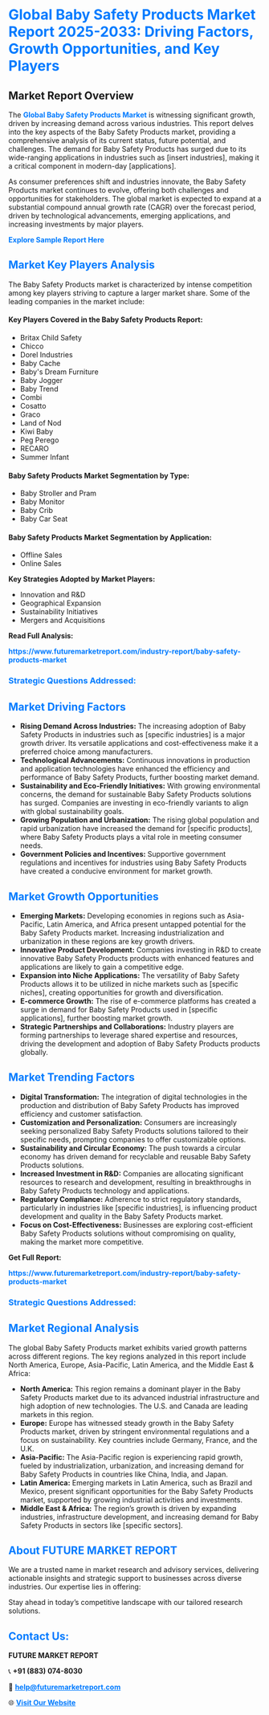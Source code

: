 <h1 style="color: #007BFF;">Global Baby Safety Products Market Report 2025-2033: Driving Factors, Growth Opportunities, and Key Players</h1>

<section id="overview">
<h2>Market Report Overview</h2>
<p>The <a href="https://www.futuremarketreport.com/industry-report/baby-safety-products-market" style="color: #007BFF; text-decoration: none;"><strong>Global Baby Safety Products Market</strong></a> is witnessing significant growth, driven by increasing demand across various industries. This report delves into the key aspects of the Baby Safety Products market, providing a comprehensive analysis of its current status, future potential, and challenges. The demand for Baby Safety Products has surged due to its wide-ranging applications in industries such as [insert industries], making it a critical component in modern-day [applications].</p>
<p>As consumer preferences shift and industries innovate, the Baby Safety Products market continues to evolve, offering both challenges and opportunities for stakeholders. The global market is expected to expand at a substantial compound annual growth rate (CAGR) over the forecast period, driven by technological advancements, emerging applications, and increasing investments by major players.</p>
</section>

<section id="overview">
<p><a href="https://www.futuremarketreport.com/request-sample/reportId=63960" style="color: #007BFF; text-decoration: none;"><strong>Explore Sample Report Here</strong></a></p>
</section>

<section id="key-players">
<h2 style="color: #007BFF;">Market Key Players Analysis</h2>
<p>The Baby Safety Products market is characterized by intense competition among key players striving to capture a larger market share. Some of the leading companies in the market include:</p>
<h4>Key Players Covered in the Baby Safety Products Report:</h4>
<ul><li>Britax Child Safety</li><li>Chicco</li><li>Dorel Industries</li><li>Baby Cache</li><li>Baby&#039;s Dream Furniture</li><li>Baby Jogger</li><li>Baby Trend</li><li>Combi</li><li>Cosatto</li><li>Graco</li><li>Land of Nod</li><li>Kiwi Baby</li><li>Peg Perego</li><li>RECARO</li><li>Summer Infant</li></ul>
<h4>Baby Safety Products Market Segmentation by Type:</h4>
<ul><li>Baby Stroller and Pram</li><li>Baby Monitor</li><li>Baby Crib</li><li>Baby Car Seat</li></ul>

<h4>Baby Safety Products Market Segmentation by Application:</h4>
<ul><li>Offline Sales</li><li>Online Sales</li></ul>
<p><strong>Key Strategies Adopted by Market Players:</strong></p>
<ul>
<li>Innovation and R&D</li>
<li>Geographical Expansion</li>
<li>Sustainability Initiatives</li>
<li>Mergers and Acquisitions</li>
</ul>
</section>

<section>
<p><strong>Read Full Analysis: </strong></p><a href="https://www.futuremarketreport.com/industry-report/baby-safety-products-market" style="color: #007BFF; text-decoration: none;"><strong>https://www.futuremarketreport.com/industry-report/baby-safety-products-market</strong></a>
<h3 style="color: #007BFF;">Strategic Questions Addressed:</h3>
</section>

<section id="driving-factors">
<h2 style="color: #007BFF;">Market Driving Factors</h2>
<ul>
<li><strong>Rising Demand Across Industries:</strong> The increasing adoption of Baby Safety Products in industries such as [specific industries] is a major growth driver. Its versatile applications and cost-effectiveness make it a preferred choice among manufacturers.</li>
<li><strong>Technological Advancements:</strong> Continuous innovations in production and application technologies have enhanced the efficiency and performance of Baby Safety Products, further boosting market demand.</li>
<li><strong>Sustainability and Eco-Friendly Initiatives:</strong> With growing environmental concerns, the demand for sustainable Baby Safety Products solutions has surged. Companies are investing in eco-friendly variants to align with global sustainability goals.</li>
<li><strong>Growing Population and Urbanization:</strong> The rising global population and rapid urbanization have increased the demand for [specific products], where Baby Safety Products plays a vital role in meeting consumer needs.</li>
<li><strong>Government Policies and Incentives:</strong> Supportive government regulations and incentives for industries using Baby Safety Products have created a conducive environment for market growth.</li>
</ul>
</section>

<section id="growth-opportunities">
<h2 style="color: #007BFF;">Market Growth Opportunities</h2>
<ul>
<li><strong>Emerging Markets:</strong> Developing economies in regions such as Asia-Pacific, Latin America, and Africa present untapped potential for the Baby Safety Products market. Increasing industrialization and urbanization in these regions are key growth drivers.</li>
<li><strong>Innovative Product Development:</strong> Companies investing in R&D to create innovative Baby Safety Products products with enhanced features and applications are likely to gain a competitive edge.</li>
<li><strong>Expansion into Niche Applications:</strong> The versatility of Baby Safety Products allows it to be utilized in niche markets such as [specific niches], creating opportunities for growth and diversification.</li>
<li><strong>E-commerce Growth:</strong> The rise of e-commerce platforms has created a surge in demand for Baby Safety Products used in [specific applications], further boosting market growth.</li>
<li><strong>Strategic Partnerships and Collaborations:</strong> Industry players are forming partnerships to leverage shared expertise and resources, driving the development and adoption of Baby Safety Products products globally.</li>
</ul>
</section>

<section id="trending-factors">
<h2 style="color: #007BFF;">Market Trending Factors</h2>
<ul>
<li><strong>Digital Transformation:</strong> The integration of digital technologies in the production and distribution of Baby Safety Products has improved efficiency and customer satisfaction.</li>
<li><strong>Customization and Personalization:</strong> Consumers are increasingly seeking personalized Baby Safety Products solutions tailored to their specific needs, prompting companies to offer customizable options.</li>
<li><strong>Sustainability and Circular Economy:</strong> The push towards a circular economy has driven demand for recyclable and reusable Baby Safety Products solutions.</li>
<li><strong>Increased Investment in R&D:</strong> Companies are allocating significant resources to research and development, resulting in breakthroughs in Baby Safety Products technology and applications.</li>
<li><strong>Regulatory Compliance:</strong> Adherence to strict regulatory standards, particularly in industries like [specific industries], is influencing product development and quality in the Baby Safety Products market.</li>
<li><strong>Focus on Cost-Effectiveness:</strong> Businesses are exploring cost-efficient Baby Safety Products solutions without compromising on quality, making the market more competitive.</li>
</ul>
</section>

<section>
<p><strong>Get Full Report: </strong></p><a href="https://www.futuremarketreport.com/industry-report/baby-safety-products-market" style="color: #007BFF; text-decoration: none;"><strong>https://www.futuremarketreport.com/industry-report/baby-safety-products-market</strong></a>
<h3 style="color: #007BFF;">Strategic Questions Addressed:</h3>
</section>


<section id="regional-analysis">
<h2 style="color: #007BFF;">Market Regional Analysis</h2>
<p>The global Baby Safety Products market exhibits varied growth patterns across different regions. The key regions analyzed in this report include North America, Europe, Asia-Pacific, Latin America, and the Middle East & Africa:</p>
<ul>
<li><strong>North America:</strong> This region remains a dominant player in the Baby Safety Products market due to its advanced industrial infrastructure and high adoption of new technologies. The U.S. and Canada are leading markets in this region.</li>
<li><strong>Europe:</strong> Europe has witnessed steady growth in the Baby Safety Products market, driven by stringent environmental regulations and a focus on sustainability. Key countries include Germany, France, and the U.K.</li>
<li><strong>Asia-Pacific:</strong> The Asia-Pacific region is experiencing rapid growth, fueled by industrialization, urbanization, and increasing demand for Baby Safety Products in countries like China, India, and Japan.</li>
<li><strong>Latin America:</strong> Emerging markets in Latin America, such as Brazil and Mexico, present significant opportunities for the Baby Safety Products market, supported by growing industrial activities and investments.</li>
<li><strong>Middle East & Africa:</strong> The region’s growth is driven by expanding industries, infrastructure development, and increasing demand for Baby Safety Products in sectors like [specific sectors].</li>
</ul>
</section>

<footer>
<h2 style="color: #007BFF;">About FUTURE MARKET REPORT</h2>
<p>We are a trusted name in market research and advisory services, delivering actionable insights and strategic support to businesses across diverse industries. Our expertise lies in offering:</p>

<p>Stay ahead in today’s competitive landscape with our tailored research solutions.</p>

<h2 style="color: #007BFF;">Contact Us:</h2>
<p><strong>FUTURE MARKET REPORT</strong></p>
<p>📞 <strong>+91 (883) 074-8030</strong></p>
<p>📧 <strong><a href="mailto:help@futuremarketreport.com" style="color: #007BFF;">help@futuremarketreport.com</a></strong></p>
<p>🌐 <strong><a href="https://www.futuremarketreport.com/" style="color: #007BFF;">Visit Our Website</a></strong></p>
</footer>